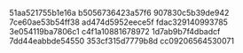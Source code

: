 51aa521755b1e16a
b5056736423a57f6
907830c5b39de942
7ce60ae53b54ff38
ad474d5952eece5f
fdac329140993785
3e054119ba7806c1
c4f1a10881678972
1d7ab9b7f4dbadcf
7dd44eabbde54550
353cf315d7779b8d
cc09206564530071
